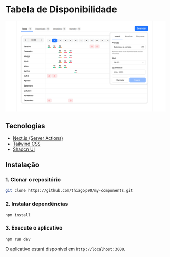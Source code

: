 # Tabela de Disponibilidade

![Availability Table](./public/screenshot.png)

## Tecnologias

- [Next.js (Server Actions)](https://nextjs.org)
- [Tailwind CSS](https://tailwindcss.com)
- [Shadcn UI](https://ui.shadcn.com/)


## Instalação

### 1. Clonar o repositório

```bash
git clone https://github.com/thiagop90/my-components.git
```

### 2. Instalar dependências

```bash
npm install
```

### 3. Execute o aplicativo

```bash
npm run dev
```

O aplicativo estará disponível em `http://localhost:3000`.